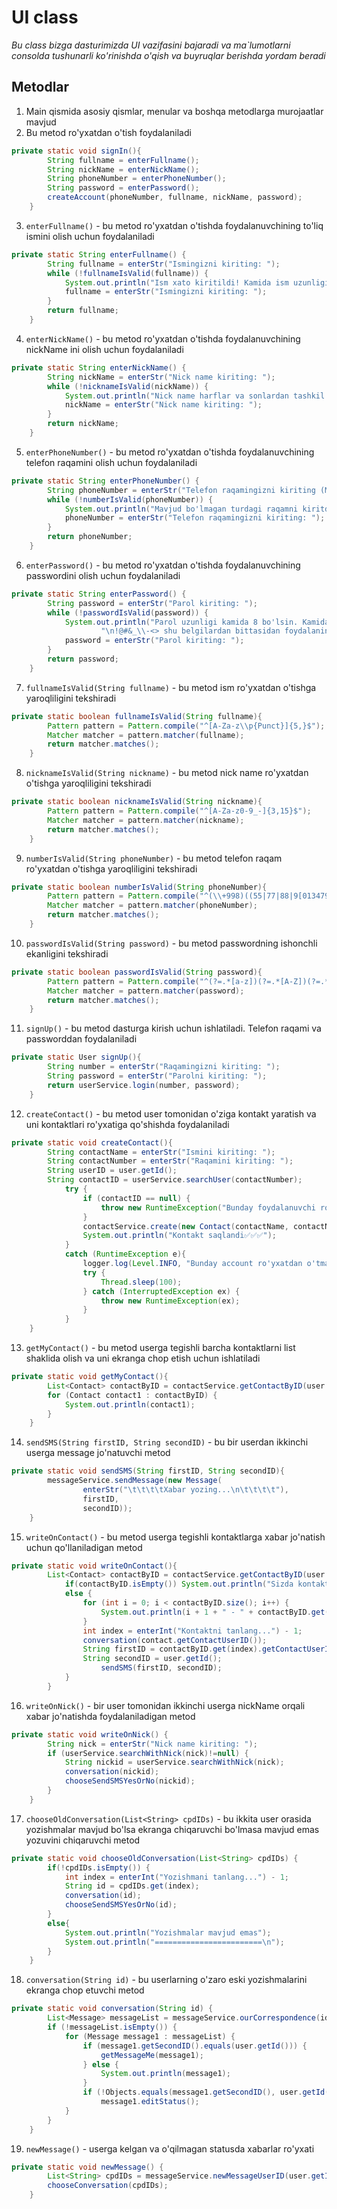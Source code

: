 # UI class
*Bu class bizga dasturimizda UI vazifasini bajaradi va ma`lumotlarni consolda tushunarli ko'rinishda o'qish va buyruqlar berishda yordam beradi*

## Metodlar
1. Main qismida asosiy qismlar, menular va boshqa metodlarga murojaatlar mavjud
2. Bu metod ro'yxatdan o'tish foydalaniladi
```java
private static void signIn(){
        String fullname = enterFullname();
        String nickName = enterNickName();
        String phoneNumber = enterPhoneNumber();
        String password = enterPassword();
        createAccount(phoneNumber, fullname, nickName, password);
    }
```
3. `enterFullname()` - bu metod ro'yxatdan o'tishda foydalanuvchining to'liq ismini olish uchun foydalaniladi
```java
private static String enterFullname() {
        String fullname = enterStr("Ismingizni kiriting: ");
        while (!fullnameIsValid(fullname)) {
            System.out.println("Ism xato kiritildi! Kamida ism uzunligi 5 ga teng bo'lsin");
            fullname = enterStr("Ismingizni kiriting: ");
        }
        return fullname;
    }
```
4. `enterNickName()` - bu metod ro'yxatdan o'tishda foydalanuvchining nickName ini olish uchun foydalaniladi
```java
private static String enterNickName() {
        String nickName = enterStr("Nick name kiriting: ");
        while (!nicknameIsValid(nickName)) {
            System.out.println("Nick name harflar va sonlardan tashkil topsin. Belgisifatida \"_ -\" belgilar ishlatilsin");
            nickName = enterStr("Nick name kiriting: ");
        }
        return nickName;
    }
```
5. `enterPhoneNumber()` - bu metod ro'yxatdan o'tishda foydalanuvchining telefon raqamini olish uchun foydalaniladi
```java
private static String enterPhoneNumber() {
        String phoneNumber = enterStr("Telefon raqamingizni kiriting (Misol uchun +998123456789): ");
        while (!numberIsValid(phoneNumber)) {
            System.out.println("Mavjud bo'lmagan turdagi raqamni kiritdingiz: Misol uchun +998977152600 ko'rinishida kiriting");
            phoneNumber = enterStr("Telefon raqamingizni kiriting: ");
        }
        return phoneNumber;
    }
```
6. `enterPassword()` - bu metod ro'yxatdan o'tishda foydalanuvchining passwordini olish uchun foydalaniladi
```java
private static String enterPassword() {
        String password = enterStr("Parol kiriting: ");
        while (!passwordIsValid(password)) {
            System.out.println("Parol uzunligi kamida 8 bo'lsin. Kamida 1 ta katta va 1 ta kichik harfdan foydalaning." +
                    "\n!@#&_\\-<> shu belgilardan bittasidan foydalaning. Kamida 1 ta son qatnashsin");
            password = enterStr("Parol kiriting: ");
        }
        return password;
    }
```
7. `fullnameIsValid(String fullname)` - bu metod ism ro'yxatdan o'tishga yaroqliligini tekshiradi
```java 
private static boolean fullnameIsValid(String fullname){
        Pattern pattern = Pattern.compile("^[A-Za-z\\p{Punct}]{5,}$");
        Matcher matcher = pattern.matcher(fullname);
        return matcher.matches();
    }
```
8. `nicknameIsValid(String nickname)` - bu metod nick name ro'yxatdan o'tishga yaroqliligini tekshiradi
```java
private static boolean nicknameIsValid(String nickname){
        Pattern pattern = Pattern.compile("^[A-Za-z0-9_-]{3,15}$");
        Matcher matcher = pattern.matcher(nickname);
        return matcher.matches();
    }
```
9. `numberIsValid(String phoneNumber)` - bu metod telefon raqam ro'yxatdan o'tishga yaroqliligini tekshiradi
```java
private static boolean numberIsValid(String phoneNumber){
        Pattern pattern = Pattern.compile("^(\\+998)((55|77|88|9[013479])(\\d{7}))$");
        Matcher matcher = pattern.matcher(phoneNumber);
        return matcher.matches();
    }
```
10. `passwordIsValid(String password)` - bu metod passwordning ishonchli ekanligini tekshiradi 
```java
private static boolean passwordIsValid(String password){
        Pattern pattern = Pattern.compile("^(?=.*[a-z])(?=.*[A-Z])(?=.*\\d)(?=.*[!@#&_\\-<>])(?=\\S+$).{8,30}$");
        Matcher matcher = pattern.matcher(password);
        return matcher.matches();
    }
```
11. `signUp()` - bu metod dasturga kirish uchun ishlatiladi. Telefon raqami va passworddan foydalaniladi
```java
private static User signUp(){
        String number = enterStr("Raqamingizni kiriting: ");
        String password = enterStr("Parolni kiriting: ");
        return userService.login(number, password);
    }
```
12. `createContact()` - bu metod user tomonidan o'ziga kontakt yaratish va uni kontaktlari ro'yxatiga qo'shishda foydalaniladi
```java
private static void createContact(){
        String contactName = enterStr("Ismini kiriting: ");
        String contactNumber = enterStr("Raqamini kiriting: ");
        String userID = user.getId();
        String contactID = userService.searchUser(contactNumber);
            try {
                if (contactID == null) {
                    throw new RuntimeException("Bunday foydalanuvchi ro'yxatdan o'tmagan🛑🛑🛑");
                }
                contactService.create(new Contact(contactName, contactNumber, contactID, userID));
                System.out.println("Kontakt saqlandi✅✅✅");
            }
            catch (RuntimeException e){
                logger.log(Level.INFO, "Bunday account ro'yxatdan o'tmagan", e);
                try {
                    Thread.sleep(100);
                } catch (InterruptedException ex) {
                    throw new RuntimeException(ex);
                }
            }
    }
```
13. `getMyContact()` - bu metod userga tegishli barcha kontaktlarni list shaklida olish va uni ekranga chop etish uchun ishlatiladi
```java
private static void getMyContact(){
        List<Contact> contactByID = contactService.getContactByID(user.getId());
        for (Contact contact1 : contactByID) {
            System.out.println(contact1);
        }
    }
```
14. `sendSMS(String firstID, String secondID)` - bu bir userdan ikkinchi userga message jo'natuvchi metod
```java
private static void sendSMS(String firstID, String secondID){
        messageService.sendMessage(new Message(
                enterStr("\t\t\t\tXabar yozing...\n\t\t\t\t"),
                firstID,
                secondID));
    }
```
15. `writeOnContact()` - bu metod userga tegishli kontaktlarga xabar jo'natish uchun qo'llaniladigan metod
```java
private static void writeOnContact(){
        List<Contact> contactByID = contactService.getContactByID(user.getId());
            if(contactByID.isEmpty()) System.out.println("Sizda kontaktlar mavjud emas");
            else {
                for (int i = 0; i < contactByID.size(); i++) {
                    System.out.println(i + 1 + " - " + contactByID.get(i));
                }
                int index = enterInt("Kontaktni tanlang...") - 1;
                conversation(contact.getContactUserID());
                String firstID = contactByID.get(index).getContactUserID();
                String secondID = user.getId();
                    sendSMS(firstID, secondID);
            }
        }
```
16. `writeOnNick()` - bir user tomonidan ikkinchi userga nickName orqali xabar jo'natishda foydalaniladigan metod
```java
private static void writeOnNick() {
        String nick = enterStr("Nick name kiriting: ");
        if (userService.searchWithNick(nick)!=null) {
            String nickid = userService.searchWithNick(nick);
            conversation(nickid);
            chooseSendSMSYesOrNo(nickid);
        }
    }
```
17. `chooseOldConversation(List<String> cpdIDs)` - bu ikkita user orasida yozishmalar mavjud bo'lsa ekranga chiqaruvchi bo'lmasa mavjud emas yozuvini chiqaruvchi metod
```java
private static void chooseOldConversation(List<String> cpdIDs) {
        if(!cpdIDs.isEmpty()) {
            int index = enterInt("Yozishmani tanlang...") - 1;
            String id = cpdIDs.get(index);
            conversation(id);
            chooseSendSMSYesOrNo(id);
        }
        else{
            System.out.println("Yozishmalar mavjud emas");
            System.out.println("========================\n");
        }
    }
```
18. `conversation(String id)` - bu userlarning o'zaro eski yozishmalarini ekranga chop etuvchi metod
```java
private static void conversation(String id) {
        List<Message> messageList = messageService.ourCorrespondence(id, user.getId());
        if (!messageList.isEmpty()) {
            for (Message message1 : messageList) {
                if (message1.getSecondID().equals(user.getId())) {
                    getMessageMe(message1);
                } else {
                    System.out.println(message1);
                }
                if (!Objects.equals(message1.getSecondID(), user.getId()))
                    message1.editStatus();
            }
        }
    }
```
19. `newMessage()` - userga kelgan va o'qilmagan statusda xabarlar ro'yxati
```java
private static void newMessage() {
        List<String> cpdIDs = messageService.newMessageUserID(user.getId());
        chooseConversation(cpdIDs);
    }
```